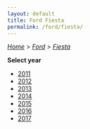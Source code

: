 ```yaml
---
layout: default
title: Ford Fiesta
permalink: /ford/fiesta/
---
```

[*Home*](/) > [*Ford*](/ford/) > [*Fiesta*](/ford/fiesta/)

**Select year**

- [2011](/ford/fiesta/2011/)
- [2012](/ford/fiesta/2012/)
- [2013](/ford/fiesta/2013/)
- [2014](/ford/fiesta/2014/)
- [2015](/ford/fiesta/2015/)
- [2016](/ford/fiesta/2016/)
- [2017](/ford/fiesta/2017/)